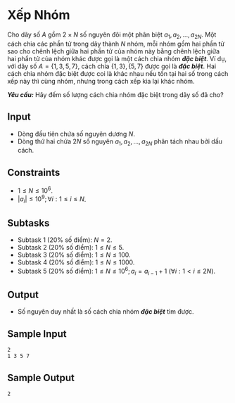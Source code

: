 # Xếp Nhóm

Cho dãy số $A$ gồm $2 \times N$ số nguyên đôi một phân biệt $a_1, a_2,..., a_{2N}$. Một cách chia các phần tử trong dãy thành $N$ nhóm, mỗi nhóm gồm hai phần tử sao cho chênh lệch giữa hai phần tử của nhóm này bằng chênh lệch giữa hai phần tử của nhóm khác được gọi là một cách chia nhóm ***đặc biệt***. Ví dụ, với dãy số $A = \{1, 3, 5, 7\},$ cách chia $\{1, 3\}, \{5, 7\}$ được gọi là ***đặc biệt***. Hai cách chia nhóm đặc biệt được coi là khác nhau nếu tồn tại hai số trong cách xếp này thì cùng nhóm, nhưng trong cách xếp kia lại khác nhóm.

***Yêu cầu:*** Hãy đếm số lượng cách chia nhóm đặc biệt trong dãy số đã cho?

## Input

- Dòng đầu tiên chứa số nguyên dương $N$.
- Dòng thứ hai chứa $2N$ số nguyên $a_1, a_2,..., a_{2N}$ phân tách nhau bởi dấu cách.

## Constraints

- $1 \le N \le 10^6$.
- $|a_i| \le 10^9; \forall i: 1 \le i \le N$.

## Subtasks

- Subtask $1$ ($20\%$ số điểm): $N = 2$.
- Subtask $2$ ($20\%$ số điểm): $1 \le N \le 5$.
- Subtask $3$ ($20\%$ số điểm): $1 \le N \le 100$.
- Subtask $4$ ($20\%$ số điểm): $1 \le N \le 1000$.
- Subtask $5$ ($20\%$ số điểm): $1 \le N \le 10^6; a_i = a_{i - 1} + 1 \ (\forall i: 1 < i \le 2N)$.

## Output

- Số nguyên duy nhất là số cách chia nhóm ***đặc biệt*** tìm được.

## Sample Input

```
2
1 3 5 7
```

## Sample Output

```
2
```

